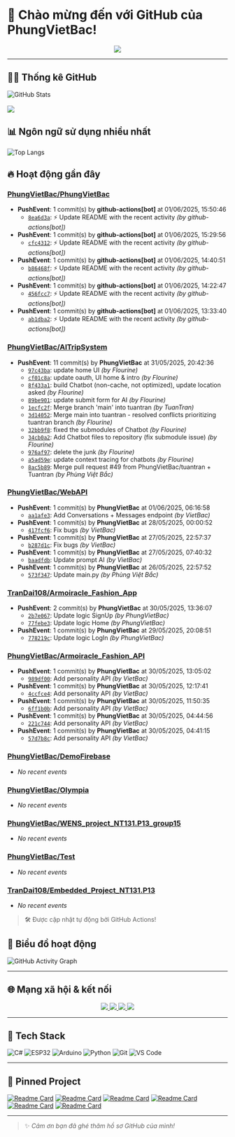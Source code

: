 # 👋 Chào mừng đến với GitHub của PhungVietBac!

<p align="center">
  <img src="https://readme-typing-svg.demolab.com/?lines=Welcome+to+my+GitHub!;I+love+Programming;AI+%7C+FullStack+%7C+Android+%7C+Desktop;Let's+build+something+awesome!&center=true&width=500&height=45&color=F7971E&vCenter=true&size=22">
</p>

---

## 🧑‍💻 Thống kê GitHub

![GitHub Stats](https://github-readme-stats.vercel.app/api?username=PhungVietBac&show_icons=true&theme=radical)
<br><br>
![](https://nirzak-streak-stats.vercel.app/?user=PhungVietBac&theme=radical)

## 📊 Ngôn ngữ sử dụng nhiều nhất

![Top Langs](https://github-readme-stats.vercel.app/api/top-langs/?username=PhungVietBac&layout=compact&theme=radical)

## 🔥 Hoạt động gần đây

<!--START_SECTION:activity-->
### [PhungVietBac/PhungVietBac](https://github.com/PhungVietBac/PhungVietBac)
- **PushEvent**: 1 commit(s) by **github-actions[bot]** at 01/06/2025, 15:50:46
  - [`8ea6d3a`](https://github.com/PhungVietBac/PhungVietBac/commit/8ea6d3a9ee21fa06a9f280e2e08033cabd70d2f8): ⚡ Update README with the recent activity _(by github-actions[bot])_
- **PushEvent**: 1 commit(s) by **github-actions[bot]** at 01/06/2025, 15:29:56
  - [`cfc4312`](https://github.com/PhungVietBac/PhungVietBac/commit/cfc431203737079860c0fe20942b01a0f4d0fa8d): ⚡ Update README with the recent activity _(by github-actions[bot])_
- **PushEvent**: 1 commit(s) by **github-actions[bot]** at 01/06/2025, 14:40:51
  - [`b86468f`](https://github.com/PhungVietBac/PhungVietBac/commit/b86468f584ebffb6eab7482b91291e8ed49401d3): ⚡ Update README with the recent activity _(by github-actions[bot])_
- **PushEvent**: 1 commit(s) by **github-actions[bot]** at 01/06/2025, 14:22:47
  - [`456fcc7`](https://github.com/PhungVietBac/PhungVietBac/commit/456fcc79eebbd66336265a2bebee2b9296117b0e): ⚡ Update README with the recent activity _(by github-actions[bot])_
- **PushEvent**: 1 commit(s) by **github-actions[bot]** at 01/06/2025, 13:33:40
  - [`ab1dba2`](https://github.com/PhungVietBac/PhungVietBac/commit/ab1dba2baf488d5fd41d2f67a8cb63bfc3ac1dbe): ⚡ Update README with the recent activity _(by github-actions[bot])_

### [PhungVietBac/AITripSystem](https://github.com/PhungVietBac/AITripSystem)
- **PushEvent**: 11 commit(s) by **PhungVietBac** at 31/05/2025, 20:42:36
  - [`97c43ba`](https://github.com/PhungVietBac/AITripSystem/commit/97c43bad3e01286d84cfba068aa028f7e348d2be): update home UI _(by Flourine)_
  - [`cf01c8a`](https://github.com/PhungVietBac/AITripSystem/commit/cf01c8a2c650d1a38112b9e58792c5c222247e7b): update oauth, UI home & intro _(by Flourine)_
  - [`8f433a1`](https://github.com/PhungVietBac/AITripSystem/commit/8f433a1dd1830ffc5f7bb1d85af617d94c3e8139): build Chatbot (non-cache, not optimized), update location asked _(by Flourine)_
  - [`89be901`](https://github.com/PhungVietBac/AITripSystem/commit/89be90184910cb08d8cf8f530d4c38f9e835340b): update submit form for AI _(by Flourine)_
  - [`1ecfc2f`](https://github.com/PhungVietBac/AITripSystem/commit/1ecfc2fb823c9e399ab57155c23d9163e015f0a2): Merge branch 'main' into tuantran _(by TuanTran)_
  - [`3d14052`](https://github.com/PhungVietBac/AITripSystem/commit/3d14052b1e7bb744f93dfbf2834fbb1d1014871e): Merge main into tuantran - resolved conflicts prioritizing tuantran branch _(by Flourine)_
  - [`32bb9f8`](https://github.com/PhungVietBac/AITripSystem/commit/32bb9f80f4acbdf206586855e06c0c4726f11501): fixed the submodules of Chatbot _(by Flourine)_
  - [`34cb0a2`](https://github.com/PhungVietBac/AITripSystem/commit/34cb0a203316601b2d4400f1b24d4be8f31f10d0): Add Chatbot files to repository (fix submodule issue) _(by Flourine)_
  - [`976af97`](https://github.com/PhungVietBac/AITripSystem/commit/976af9706e5046604fe9fce3fb9db7353adac0b4): delete the junk _(by Flourine)_
  - [`a5ad59e`](https://github.com/PhungVietBac/AITripSystem/commit/a5ad59e3a3927c38eb3bc6ef2d88a5c2b384833d): update context tracing for chatbots _(by Flourine)_
  - [`8ac5b89`](https://github.com/PhungVietBac/AITripSystem/commit/8ac5b89a5ad40fc4fd99329b62fb2bbc23152078): Merge pull request #49 from PhungVietBac/tuantran + Tuantran _(by Phùng Việt Bắc)_

### [PhungVietBac/WebAPI](https://github.com/PhungVietBac/WebAPI)
- **PushEvent**: 1 commit(s) by **PhungVietBac** at 01/06/2025, 06:16:58
  - [`aa1afe3`](https://github.com/PhungVietBac/WebAPI/commit/aa1afe3bc9a3e71b81b2f78c8a4d2da7ae05a56b): Add Conversations + Messages endpoint _(by VietBac)_
- **PushEvent**: 1 commit(s) by **PhungVietBac** at 28/05/2025, 00:00:52
  - [`417fcf6`](https://github.com/PhungVietBac/WebAPI/commit/417fcf6bf8f2c6ef6a20223e9b42f50961ac53bd): Fix bugs _(by VietBac)_
- **PushEvent**: 1 commit(s) by **PhungVietBac** at 27/05/2025, 22:57:37
  - [`b287d1c`](https://github.com/PhungVietBac/WebAPI/commit/b287d1c2e406141a2e45e1ecf37d6de426e41bdb): Fix bugs _(by VietBac)_
- **PushEvent**: 1 commit(s) by **PhungVietBac** at 27/05/2025, 07:40:32
  - [`baadfdb`](https://github.com/PhungVietBac/WebAPI/commit/baadfdb6412205821581232875ec8dd190e3fc22): Update prompt AI _(by VietBac)_
- **PushEvent**: 1 commit(s) by **PhungVietBac** at 26/05/2025, 22:57:52
  - [`573f347`](https://github.com/PhungVietBac/WebAPI/commit/573f347b7506157c1c791584e30be82eac1cf115): Update main.py _(by Phùng Việt Bắc)_

### [TranDai108/Armoiracle_Fashion_App](https://github.com/TranDai108/Armoiracle_Fashion_App)
- **PushEvent**: 2 commit(s) by **PhungVietBac** at 30/05/2025, 13:36:07
  - [`2b7e067`](https://github.com/TranDai108/Armoiracle_Fashion_App/commit/2b7e0676570b09a02259df726a4b494629e70b03): Update logic SignUp _(by PhungVietBac)_
  - [`77febe3`](https://github.com/TranDai108/Armoiracle_Fashion_App/commit/77febe3f7505eed757ae5980b174b0b907fe4759): Update logic Home _(by PhungVietBac)_
- **PushEvent**: 1 commit(s) by **PhungVietBac** at 29/05/2025, 20:08:51
  - [`778219c`](https://github.com/TranDai108/Armoiracle_Fashion_App/commit/778219c3171f0a9f687e5e663fb4f7cd105142f7): Update logic LogIn _(by PhungVietBac)_

### [PhungVietBac/Armoiracle_Fashion_API](https://github.com/PhungVietBac/Armoiracle_Fashion_API)
- **PushEvent**: 1 commit(s) by **PhungVietBac** at 30/05/2025, 13:05:02
  - [`989df00`](https://github.com/PhungVietBac/Armoiracle_Fashion_API/commit/989df00aa9402945f70ff11dd11b2f9be3d5259f): Add personality API _(by VietBac)_
- **PushEvent**: 1 commit(s) by **PhungVietBac** at 30/05/2025, 12:17:41
  - [`4ccfce4`](https://github.com/PhungVietBac/Armoiracle_Fashion_API/commit/4ccfce490df64547fcac5cc23881ed56fa473a12): Add personality API _(by VietBac)_
- **PushEvent**: 1 commit(s) by **PhungVietBac** at 30/05/2025, 11:50:35
  - [`6ff1b0b`](https://github.com/PhungVietBac/Armoiracle_Fashion_API/commit/6ff1b0b57c8af3c7f888d0456ff74ee759e46cd7): Add personality API _(by VietBac)_
- **PushEvent**: 1 commit(s) by **PhungVietBac** at 30/05/2025, 04:44:56
  - [`221c744`](https://github.com/PhungVietBac/Armoiracle_Fashion_API/commit/221c7441f53974fc7fb50a158ba27251a447b2d7): Add personality API _(by VietBac)_
- **PushEvent**: 1 commit(s) by **PhungVietBac** at 30/05/2025, 04:41:15
  - [`57d7b8c`](https://github.com/PhungVietBac/Armoiracle_Fashion_API/commit/57d7b8c8b525895dc1b74041a93f1277f8054634): Add personality API _(by VietBac)_

### [PhungVietBac/DemoFirebase](https://github.com/PhungVietBac/DemoFirebase)
- _No recent events_

### [PhungVietBac/Olympia](https://github.com/PhungVietBac/Olympia)
- _No recent events_

### [PhungVietBac/WENS_project_NT131.P13_group15](https://github.com/PhungVietBac/WENS_project_NT131.P13_group15)
- _No recent events_

### [PhungVietBac/Test](https://github.com/PhungVietBac/Test)
- _No recent events_

### [TranDai108/Embedded_Project_NT131.P13](https://github.com/TranDai108/Embedded_Project_NT131.P13)
- _No recent events_

<!--END_SECTION:activity-->

> 🛠️ Được cập nhật tự động bởi GitHub Actions!

## 🧭 Biểu đồ hoạt động

![GitHub Activity Graph](https://github-readme-activity-graph.vercel.app/graph?username=PhungVietBac&theme=github-compact)

---

## 🌐 Mạng xã hội & kết nối

<p align="center">
  <a href="https://www.linkedin.com/in/b%E1%BA%AFc-ph%C3%B9ng-vi%E1%BB%87t-396674298/" target="_blank">
    <img src="https://img.shields.io/badge/-LinkedIn-0077B5?style=for-the-badge&logo=linkedin&logoColor=white" />
  </a>
  <a href="mailto:bacphungviet@gmail.com">
    <img src="https://img.shields.io/badge/-Gmail-D14836?style=for-the-badge&logo=gmail&logoColor=white" />
  </a>
  <a href="https://github.com/PhungVietBac">
    <img src="https://img.shields.io/badge/-GitHub-181717?style=for-the-badge&logo=github&logoColor=white" />
  </a>
  <a href="https://www.facebook.com/bac.phungviet.92" target="_blank">
    <img src="https://img.shields.io/badge/-Facebook-1877F2?style=for-the-badge&logo=facebook&logoColor=white" />
  </a>
</p>

---

## 🧰 Tech Stack

![C#](https://img.shields.io/badge/-CSharp-239120?style=flat&logo=c-sharp&logoColor=white)
![ESP32](https://img.shields.io/badge/-ESP32-FF5722?style=flat&logo=esphome&logoColor=white)
![Arduino](https://img.shields.io/badge/-Arduino-00979D?style=flat&logo=arduino&logoColor=white)
![Python](https://img.shields.io/badge/-Python-3776AB?style=flat&logo=python&logoColor=white)
![Git](https://img.shields.io/badge/-Git-F05032?style=flat&logo=git&logoColor=white)
![VS Code](https://img.shields.io/badge/-VSCode-007ACC?style=flat&logo=visual-studio-code&logoColor=white)

---

## 📌 Pinned Project

[![Readme Card](https://github-readme-stats.vercel.app/api/pin/?username=PhungVietBac&repo=AITripSystem&theme=radical)](https://github.com/PhungVietBac/AITripSystem)
[![Readme Card](https://github-readme-stats.vercel.app/api/pin/?username=PhungVietBac&repo=WebAPI&theme=radical)](https://github.com/PhungVietBac/WebAPI)
[![Readme Card](https://github-readme-stats.vercel.app/api/pin/?username=PhungVietBac&repo=Armoiracle_Fashion_API&theme=radical)](https://github.com/PhungVietBac/Armoiracle_Fashion_API)
[![Readme Card](https://github-readme-stats.vercel.app/api/pin/?username=PhungVietBac&repo=Olympia&theme=radical)](https://github.com/PhungVietBac/Olympia)
[![Readme Card](https://github-readme-stats.vercel.app/api/pin/?username=PhungVietBac&repo=WENS_project_NT131.P13_group15&theme=radical)](https://github.com/PhungVietBac/WENS_project_NT131.P13_group15)
[![Readme Card](https://github-readme-stats.vercel.app/api/pin/?username=TranDai108&repo=Armoiracle_Fashion_App&theme=radical)](https://github.com/TranDai108/Armoiracle_Fashion_App)

---

> ✨ *Cảm ơn bạn đã ghé thăm hồ sơ GitHub của mình!*
